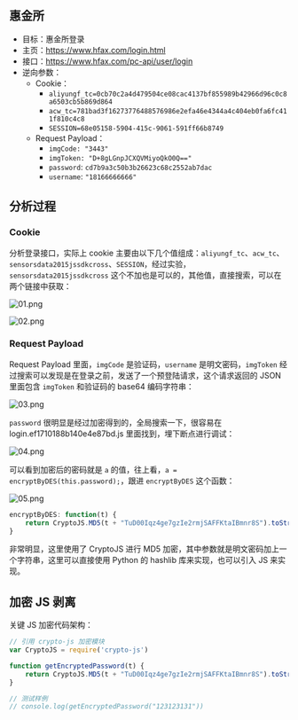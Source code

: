 ## 惠金所

- 目标：惠金所登录
- 主页：https://www.hfax.com/login.html
- 接口：https://www.hfax.com/pc-api/user/login
- 逆向参数：
    - Cookie：
        - `aliyungf_tc=0cb70c2a4d479504ce08cac4137bf855989b42966d96c0c8a6503cb5b869d864`
        - `acw_tc=781bad3f16273776488576986e2efa46e4344a4c404eb0fa6fc411f810c4c8`
        - `SESSION=68e05158-5904-415c-9061-591ff66b8749`
    - Request Payload：
        - `imgCode: "3443"`
        - `imgToken: "D+8gLGnpJCXQVMiyoQkO0Q=="`
        - `password`: `cd7b9a3c50b3b26623c68c2552ab7dac`
        - `username`: `"18166666666"`

## 分析过程

### Cookie

分析登录接口，实际上 cookie 主要由以下几个值组成：`aliyungf_tc`、`acw_tc`、`sensorsdata2015jssdkcross`、`SESSION`，经过实验，`sensorsdata2015jssdkcross` 这个不加也是可以的，其他值，直接搜索，可以在两个链接中获取：

![01.png](https://i.loli.net/2021/07/28/wJusZOf5Q6z2AHF.png)

![02.png](https://i.loli.net/2021/07/28/HrGykFBbAuwo9Tj.png)

### Request Payload

Request Payload 里面，`imgCode` 是验证码，`username` 是明文密码，`imgToken` 经过搜索可以发现是在登录之前，发送了一个预登陆请求，这个请求返回的 JSON 里面包含 `imgToken` 和验证码的 base64 编码字符串：

![03.png](https://i.loli.net/2021/07/28/9d5av7cDmrWsPoR.png)

`password` 很明显是经过加密得到的，全局搜索一下，很容易在 login.ef1710188b140e4e87bd.js 里面找到，埋下断点进行调试：

![04.png](https://i.loli.net/2021/07/28/LS7UyTb2jXDhYJf.png)

可以看到加密后的密码就是 `a` 的值，往上看，`a = encryptByDES(this.password);`，跟进 `encryptByDES` 这个函数：

![05.png](https://i.loli.net/2021/07/28/rNVPEgKvH7nbAl8.png)

```javascript
encryptByDES: function(t) {
    return CryptoJS.MD5(t + "TuD00Iqz4ge7gzIe2rmjSAFFKtaIBmnr8S").toString()
}
```

非常明显，这里使用了 CryptoJS 进行 MD5 加密，其中参数就是明文密码加上一个字符串，这里可以直接使用 Python 的 hashlib 库来实现，也可以引入 JS 来实现。

## 加密 JS 剥离

关键 JS 加密代码架构：

```javascript
// 引用 crypto-js 加密模块
var CryptoJS = require('crypto-js')

function getEncryptedPassword(t) {
    return CryptoJS.MD5(t + "TuD00Iqz4ge7gzIe2rmjSAFFKtaIBmnr8S").toString()
}

// 测试样例
// console.log(getEncryptedPassword("123123131"))
```
